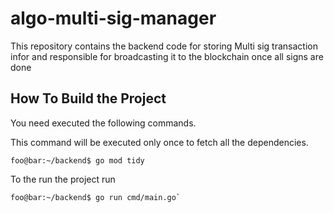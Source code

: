 # algo-multi-sig-manager
This repository contains the backend code for storing Multi sig transaction infor and responsible for broadcasting it to the blockchain once all signs are done

## How To Build the Project
You need executed the following commands.

This command will be executed only once to fetch all the dependencies.<br>
```console
foo@bar:~/backend$ go mod tidy
``` 

To the run the project run <br>
```console
foo@bar:~/backend$ go run cmd/main.go`
```